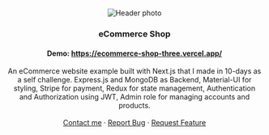 <br />
<p align="center">
<img src="https://raw.githubusercontent.com/ziadgaafar/portfolio/main/public/ecommerce1.jpg" alt="Header photo" >

  <h3 align="center">eCommerce Shop</h3>
  
  <h4 align="center">Demo: <a href="https://ecommerce-shop-three.vercel.app/">https://ecommerce-shop-three.vercel.app/</a></h4>

  <p align="center">
  An eCommerce website example built with Next.js that I made in 10-days as a self challenge. Express.js and MongoDB as Backend, Material-UI for styling, Stripe for payment, Redux for state management, Authentication and Authorization using JWT, Admin role for managing accounts and products.
    <br />
    <br />
    <a href="https://linkdin.com/in/ziadgaafar">Contact me</a>
    ·
    <a href="https://github.com/anilsenay/next-e-commerce/issues">Report Bug</a>
    ·
    <a href="https://github.com/anilsenay/next-e-commerce/issues">Request Feature</a>
  </p>
</p>
